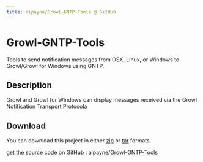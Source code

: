 ```yaml
---
title: alpayne/Growl-GNTP-Tools @ GitHub
---
```


# Growl-GNTP-Tools

Tools to send notification messages from OSX, Linux, or Windows to Growl/Growl for Windows using GNTP.


## Description

Growl and Growl for Windows can display messages received via the Growl Notification Transport Protocola



## Download

You can download this project in either [zip](http://github.com/alpayne/Growl-GNTP-Tools/zipball/master) or
[tar](http://github.com/alpayne/Growl-GNTP-Tools/tarball/master) formats.

get the source code on GitHub : [alpayne/Growl-GNTP-Tools](http://github.com/alpayne/Growl-GNTP-Tools)


<!-- Google Analytics code -->
<script type="text/javascript">
	var gaJsHost = (("https:" == document.location.protocol) ? "https://ssl." : "http://www.");
	document.write(unescape("%3Cscript src='" + gaJsHost + "google-analytics.com/ga.js' type='text/javascript'%3E%3C/script%3E"));
</script>
<script type="text/javascript">
	try {
		var pageTracker = _gat._getTracker("UA-26331327-1");
		pageTracker._trackPageview();
	} catch(err) {}
</script>
